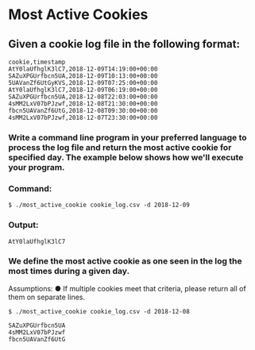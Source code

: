 # Most Active Cookies

## Given a cookie log file in the following format:

```
cookie,timestamp
AtY0laUfhglK3lC7,2018-12-09T14:19:00+00:00
SAZuXPGUrfbcn5UA,2018-12-09T10:13:00+00:00
5UAVanZf6UtGyKVS,2018-12-09T07:25:00+00:00
AtY0laUfhglK3lC7,2018-12-09T06:19:00+00:00
SAZuXPGUrfbcn5UA,2018-12-08T22:03:00+00:00
4sMM2LxV07bPJzwf,2018-12-08T21:30:00+00:00
fbcn5UAVanZf6UtG,2018-12-08T09:30:00+00:00
4sMM2LxV07bPJzwf,2018-12-07T23:30:00+00:00
```
### Write a command line program in your preferred language to process the log file and return the most active cookie for specified day. The example below shows how we'll execute your program.

### Command:
```
$ ./most_active_cookie cookie_log.csv -d 2018-12-09
``` 
### Output:
```
AtY0laUfhglK3lC7
``` 
### We define the most active cookie as one seen in the log the most times during a given day.
Assumptions: ● If multiple cookies meet that criteria, please return all of them on separate lines.
```
$ ./most_active_cookie cookie_log.csv -d 2018-12-08
``` 
```
SAZuXPGUrfbcn5UA
4sMM2LxV07bPJzwf 
fbcn5UAVanZf6UtG
``` 
